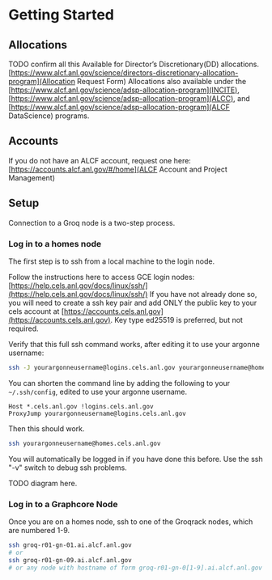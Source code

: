 # Getting Started

## Allocations

TODO confirm all this
Available for Director’s Discretionary(DD) allocations.
[https://www.alcf.anl.gov/science/directors-discretionary-allocation-program](Allocation Request Form)
Allocations also available under the [https://www.alcf.anl.gov/science/adsp-allocation-program](INCITE), [https://www.alcf.anl.gov/science/adsp-allocation-program](ALCC), and [https://www.alcf.anl.gov/science/adsp-allocation-program](ALCF DataScience) programs.

## Accounts

If you do not have an ALCF account, request one here: [https://accounts.alcf.anl.gov/#/home](ALCF Account and Project Management)

## Setup

Connection to a Groq node is a two-step process.

### Log in to a homes node

The first step is to ssh from a local machine to the login node.

Follow the instructions here to access GCE login nodes: [https://help.cels.anl.gov/docs/linux/ssh/](https://help.cels.anl.gov/docs/linux/ssh/)
If you have not already done so, you will need to create a ssh key pair and add ONLY the public key to your cels account at [https://accounts.cels.anl.gov](https://accounts.cels.anl.gov). Key type ed25519 is preferred, but not required.

Verify that this full ssh command works, after editing it to use your argonne username:
```bash
ssh -J yourargonneusername@logins.cels.anl.gov yourargonneusername@homes.cels.anl.gov
```
You can shorten the command line by adding the following to your `~/.ssh/config`, edited to use your argonne username.
```console
Host *.cels.anl.gov !logins.cels.anl.gov
ProxyJump yourargonneusername@logins.cels.anl.gov
```

Then this should work.
```bash
ssh yourargonneusername@homes.cels.anl.gov
```

You will automatically be logged in if you have done this before. Use
the ssh "-v" switch to debug ssh problems.

TODO diagram here.
<!--- ![Graphcore System View](files/graphcore_login.png "Graphcore System View") --->

### Log in to a Graphcore Node

Once you are on a homes node, ssh to one of the Groqrack nodes, which are numbered 1-9.

```bash
ssh groq-r01-gn-01.ai.alcf.anl.gov
# or
ssh groq-r01-gn-09.ai.alcf.anl.gov
# or any node with hostname of form groq-r01-gn-0[1-9].ai.alcf.anl.gov
```


